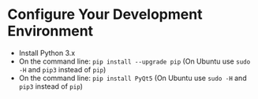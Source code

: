 # Configure Your Development Environment

* Install Python 3.x
* On the command line: `pip install --upgrade pip` (On Ubuntu use `sudo -H` and `pip3` instead of `pip`)
* On the command line: `pip install PyQt5` (On Ubuntu use `sudo -H` and `pip3` instead of `pip`)

